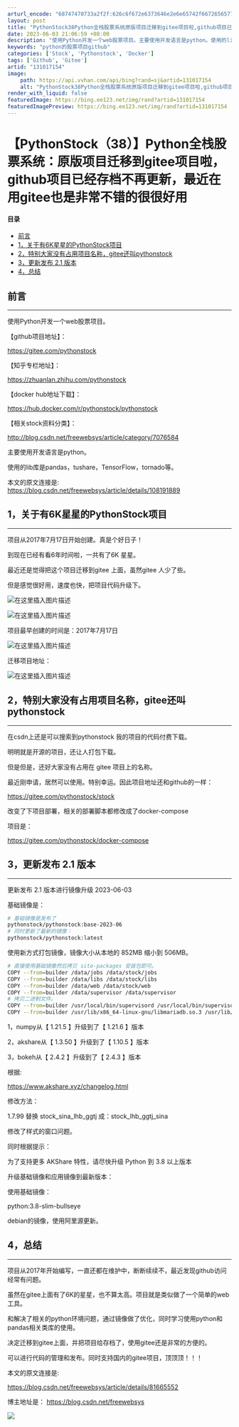 ```yaml
---
arturl_encode: "68747470733a2f2f:626c6f672e6373646e2e6e65742f667265657765627379732f:61727469636c652f64657461696c732f313331303137313534"
layout: post
title: "PythonStock38Python全栈股票系统原版项目迁移到gitee项目啦,github项目已经存档不再更新,最近在用gitee也是非常不错的很很好用"
date: 2023-06-03 21:06:59 +08:00
description: "使用Python开发一个web股票项目。主要使用开发语言是python。使用的lib库是pandas"
keywords: "python的股票项目github"
categories: ['Stock', 'Pythonstock', 'Docker']
tags: ['Github', 'Gitee']
artid: "131017154"
image:
    path: https://api.vvhan.com/api/bing?rand=sj&artid=131017154
    alt: "PythonStock38Python全栈股票系统原版项目迁移到gitee项目啦,github项目已经存档不再更新,最近在用gitee也是非常不错的很很好用"
render_with_liquid: false
featuredImage: https://bing.ee123.net/img/rand?artid=131017154
featuredImagePreview: https://bing.ee123.net/img/rand?artid=131017154
---
```


# 【PythonStock（38）】Python全栈股票系统：原版项目迁移到gitee项目啦，github项目已经存档不再更新，最近在用gitee也是非常不错的很很好用

#### 目录

* [前言](#_4)
* [1，关于有6K星星的PythonStock项目](#16KPythonStock_21)
* [2，特别大家没有占用项目名称，gitee还叫pythonstock](#2giteepythonstock_41)
* [3，更新发布 2.1 版本](#3_21__58)
* [4，总结](#4_105)

## 前言

---

使用Python开发一个web股票项目。
  
【github项目地址】：
  
<https://gitee.com/pythonstock>
  
【知乎专栏地址】：
  
<https://zhuanlan.zhihu.com/pythonstock>
  
【docker hub地址下载】：
  
<https://hub.docker.com/r/pythonstock/pythonstock>
  
【相关stock资料分类】：
  
<http://blog.csdn.net/freewebsys/article/category/7076584>
  
主要使用开发语言是python。
  
使用的lib库是pandas，tushare，TensorFlow，tornado等。

本文的原文连接是:
<https://blog.csdn.net/freewebsys/article/details/108191889>

## 1，关于有6K星星的PythonStock项目

---

项目从2017年7月17日开始创建。真是个好日子！
  
到现在已经有看6年时间啦，一共有了6K 星星。

最近还是觉得把这个项目迁移到gitee 上面，虽然gitee 人少了些。
  
但是感觉很好用，速度也快，把项目代码升级下。

![在这里插入图片描述](https://i-blog.csdnimg.cn/blog_migrate/4a825665c9fba50f63f175a66f46056b.png#pic_center)

![在这里插入图片描述](https://i-blog.csdnimg.cn/blog_migrate/0bb47c032860c31b35f1e50336c25d9e.png)
  
项目最早创建的时间是：2017年7月17日
  
![在这里插入图片描述](https://i-blog.csdnimg.cn/blog_migrate/f7c199eb7a94166ebdde136692e1b07f.png)

迁移项目地址：

![在这里插入图片描述](https://i-blog.csdnimg.cn/blog_migrate/757a471323bdf44988eecd558ffcea15.png)

## 2，特别大家没有占用项目名称，gitee还叫pythonstock

---

在csdn上还是可以搜索到pythonstock 我的项目的代码付费下载。
  
明明就是开源的项目，还让人打包下载。
  
但是但是，还好大家没有占用在 gitee 项目上的名称。
  
最近刚申请，居然可以使用。特别幸运。因此项目地址还和github的一样：

<https://gitee.com/pythonstock/stock>

改变了下项目部署，相关的部署脚本都修改成了docker-compose

项目是：

<https://gitee.com/pythonstock/docker-compose>

## 3，更新发布 2.1 版本

---

更新发布 2.1 版本进行镜像升级 2023-06-03

基础镜像是：

```bash
# 基础镜像是发布了
pythonstock/pythonstock:base-2023-06
# 同时更新了最新的镜像：
pythonstock/pythonstock:latest

```

使用新方式打包镜像，镜像大小从本地的 852MB 缩小到 506MB。

```bash
# 直接使用基础镜像然后拷贝 site-packages 安装包即可。
COPY --from=builder /data/jobs /data/stock/jobs
COPY --from=builder /data/libs /data/stock/libs
COPY --from=builder /data/web /data/stock/web
COPY --from=builder /data/supervisor /data/supervisor
# 拷贝二进制文件。
COPY --from=builder /usr/local/bin/supervisord /usr/local/bin/supervisord
COPY --from=builder /usr/lib/x86_64-linux-gnu/libmariadb.so.3 /usr/lib/x86_64-linux-gnu/libmariadb.so.3


```

1，numpy从【 1.21.5 】升级到了【 1.21.6 】版本
  
2，akshare从【 1.3.50 】升级到了【 1.10.5 】版本
  
3，bokeh从【 2.4.2 】升级到了【 2.4.3 】版本

根据:
  
<https://www.akshare.xyz/changelog.html>

修改方法：

1.7.99 替换 stock\_sina\_lhb\_ggtj 成：stock\_lhb\_ggtj\_sina
  
修改了样式的窗口问题。
  
同时根据提示：

为了支持更多 AKShare 特性，请尽快升级 Python 到 3.8 以上版本

升级基础镜像和应用镜像到最新版本：
  
使用基础镜像：
  
python:3.8-slim-bullseye
  
debian的镜像，使用阿里源更新。

## 4，总结

---

项目从2017年开始编写，一直还都在维护中，断断续续不，最近发现github访问经常有问题。
  
虽然在gitee上面有了6K的星星，也不算太高。项目就是类似做了一个简单的web工具。
  
和解决了相关的python环境问题，通过镜像做了优化，同时学习使用python和pandas相关类库的使用。
  
决定迁移到gitee上面，并把项目给存档了，使用gitee还是非常的方便的。
  
可以进行代码的管理和发布。同时支持国内的gitee项目，顶顶顶！！！

本文的原文连接是:
  
<https://blog.csdn.net/freewebsys/article/details/81665552>

博主地址是：
<https://blog.csdn.net/freewebsys>

![](https://i-blog.csdnimg.cn/blog_migrate/f072254c53cc4f1530ea33866de0a42c.png)